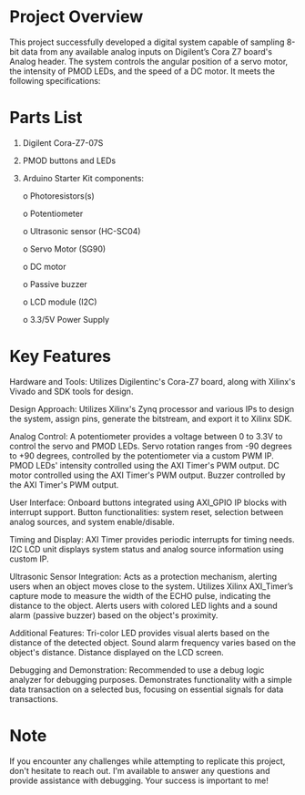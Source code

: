 # Project Overview #

This project successfully developed a digital system capable of sampling 8-bit data from any available analog inputs on Digilent’s Cora Z7 board's Analog header. 
The system controls the angular position of a servo motor, the intensity of PMOD LEDs, and the speed of a DC motor. It meets the following specifications:

# Parts List     
1.	Digilent Cora-Z7-07S 
2.	PMOD buttons and LEDs
3.	Arduino Starter Kit components:

  	o	Photoresistors(s)  

  	o	Potentiometer 

  	o	Ultrasonic sensor (HC-SC04)

  	o	Servo Motor (SG90) 

  	o	DC motor 

  	o	Passive buzzer 

  	o	LCD module (I2C)

  	o	3.3/5V Power Supply

# Key Features

Hardware and Tools: Utilizes Digilentinc's Cora-Z7 board, along with Xilinx's Vivado and SDK tools for design.

Design Approach: Utilizes Xilinx's Zynq processor and various IPs to design the system, assign pins, generate the bitstream, and export it to Xilinx SDK.

Analog Control: 
A potentiometer provides a voltage between 0 to 3.3V to control the servo and PMOD LEDs.
Servo rotation ranges from -90 degrees to +90 degrees, controlled by the potentiometer via a custom PWM IP.
PMOD LEDs' intensity controlled using the AXI Timer's PWM output.
DC motor controlled using the AXI Timer's PWM output.
Buzzer controlled by the AXI Timer's PWM output.

User Interface:
Onboard buttons integrated using AXI_GPIO IP blocks with interrupt support.
Button functionalities: system reset, selection between analog sources, and system enable/disable.

Timing and Display:
AXI Timer provides periodic interrupts for timing needs.
I2C LCD unit displays system status and analog source information using custom IP.

Ultrasonic Sensor Integration:
Acts as a protection mechanism, alerting users when an object moves close to the system.
Utilizes Xilinx AXI_Timer’s capture mode to measure the width of the ECHO pulse, indicating the distance to the object.
Alerts users with colored LED lights and a sound alarm (passive buzzer) based on the object's proximity.

Additional Features:
Tri-color LED provides visual alerts based on the distance of the detected object.
Sound alarm frequency varies based on the object's distance.
Distance displayed on the LCD screen.

Debugging and Demonstration:
Recommended to use a debug logic analyzer for debugging purposes.
Demonstrates functionality with a simple data transaction on a selected bus, focusing on essential signals for data transactions.


# Note #
If you encounter any challenges while attempting to replicate this project, don't hesitate to reach out. I'm available to answer any questions and provide assistance with debugging. Your success is important to me!
